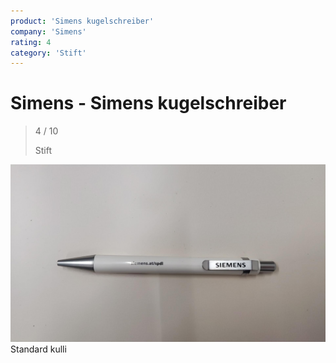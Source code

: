 ```yaml
---
product: 'Simens kugelschreiber'
company: 'Simens'
rating: 4
category: 'Stift'
---
```


# Simens - Simens kugelschreiber
>
> 4 / 10
>
> Stift

![Simens kugelschreiber](assets\simens-simens-kugelschreiber-fc437ffc-ec90-4dec-a1bd-1afd3f04a1e5.jpg)
Standard kulli
